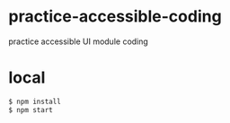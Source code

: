 # practice-accessible-coding
practice accessible UI module coding

# local

```bash
$ npm install
$ npm start
```
